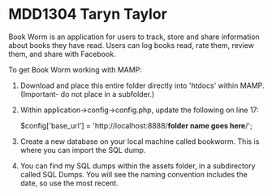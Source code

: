 MDD1304 Taryn Taylor
=======

Book Worm is an application for users to track, store and share information about books they have read. Users can log books read, rate them, review them, and share with Facebook.


To get Book Worm working with MAMP:

1. Download and place this entire folder directly into 'htdocs' within MAMP. (Important- do not place in a subfolder.)

2. Within application->config->config.php, update the following on line 17:

	$config['base_url'] = 'http://localhost:8888/**folder name goes here**/';

3. Create a new database on your local machine called bookworm. This is where you can import the SQL dump.

4. You can find my SQL dumps within the assets folder, in a subdirectory called SQL Dumps. You will see the naming convention includes the date, so use the most recent.